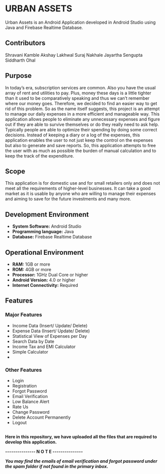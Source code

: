 # URBAN ASSETS
Urban Assets is an Android Application developed in Android Studio using Java and Firebase Realtime Database.

## Contributors

Shravani Kamble
Akshay Lakhwal
Suraj Nakhale
Jayartha Sengupta
Siddharth Ohal

## Purpose
In today’s era, subscription services are common. Also you have the usual array of rent and 
utilities to pay. Plus, money these days is a little tighter than it used to be comparatively 
speaking and thus we can’t remember where our money goes.
Therefore, we decided to find an easier way to get rid of this problem. So as the name itself 
suggests, this project is an attempt to manage our daily expenses in a more efficient and manageable way.
This application allows people to eliminate any unnecessary expenses and figure out if they 
are able to survive themselves or do they really need to ask help. Typically people are able to optimize 
their spending by doing some correct decisions.
Instead of keeping a diary or a log of the expenses, this application enables the user to 
not just keep the control on the expenses but also to generate and save reports. So, this application attempts
to free the user with as much as possible the burden of manual calculation and to keep the track of the expenditure.

## Scope
This application is for domestic use and for small retailers only and does not meet all the requirements of higher-level businesses.
It can take a good market as it is usable by anyone who are willing to 
manage their expenses and aiming to save for the future investments and many more.

## Development Environment
* __System Software:__ Android Studio
* __Programming language:__ Java
* __Database:__ Firebase Realtime Database

## Operational Environment
* __RAM:__ 1GB or more
* __ROM:__ 4GB or more
* __Processor:__ 1GHz Dual Core or higher
* __Android Version:__ 4.0 or higher
* __Internet Connectivity:__ Required

## Features
### Major Features
* Income Data (Insert/ Update/ Delete)
* Expense Data (Insert/ Update/ Delete)
* Statistical View of Expenses per Day
* Search Data by Date
* Income Tax and EMI Calculator
* Simple Calculator
* 
### Other Features
* Login
* Registration
* Forgot Password
* Email Verification 
* Low Balance Alert
* Rate Us
* Change Password
* Delete Account Permanently
* Logout

## 
__Here in this repository, we have uploaded all the files that are required to develop this application.__


**---------------  N  O  T  E  ---------------**

***You may find the emails of email verification and forgot password under the spam folder if not found in the primary inbox.***
 
